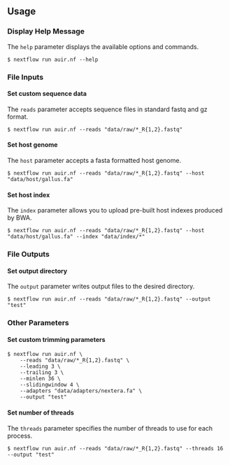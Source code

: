 Usage
-----

### Display Help Message

The `help` parameter displays the available options and commands.
```
$ nextflow run auir.nf --help
```

### File Inputs

#### Set custom sequence data

The `reads` parameter accepts sequence files in standard fastq and gz format.
```
$ nextflow run auir.nf --reads "data/raw/*_R{1,2}.fastq"
```

#### Set host genome

The `host` parameter accepts a fasta formatted host genome.
```
$ nextflow run auir.nf --reads "data/raw/*_R{1,2}.fastq" --host "data/host/gallus.fa"
```

#### Set host index

The `index` parameter allows you to upload pre-built host indexes produced by BWA.
```
$ nextflow run auir.nf --reads "data/raw/*_R{1,2}.fastq" --host "data/host/gallus.fa" --index "data/index/*"
```

### File Outputs

#### Set output directory

The `output` parameter writes output files to the desired directory.
```
$ nextflow run auir.nf --reads "data/raw/*_R{1,2}.fastq" --output "test"
```

### Other Parameters

#### Set custom trimming parameters

```
$ nextflow run auir.nf \
    --reads "data/raw/*_R{1,2}.fastq" \
    --leading 3 \
    --trailing 3 \
    --minlen 36 \
    --slidingwindow 4 \
    --adapters "data/adapters/nextera.fa" \
    --output "test"
```

#### Set number of threads

The `threads` parameter specifies the number of threads to use for each process.
```
$ nextflow run auir.nf --reads "data/raw/*_R{1,2}.fastq" --threads 16 --output "test"
```
